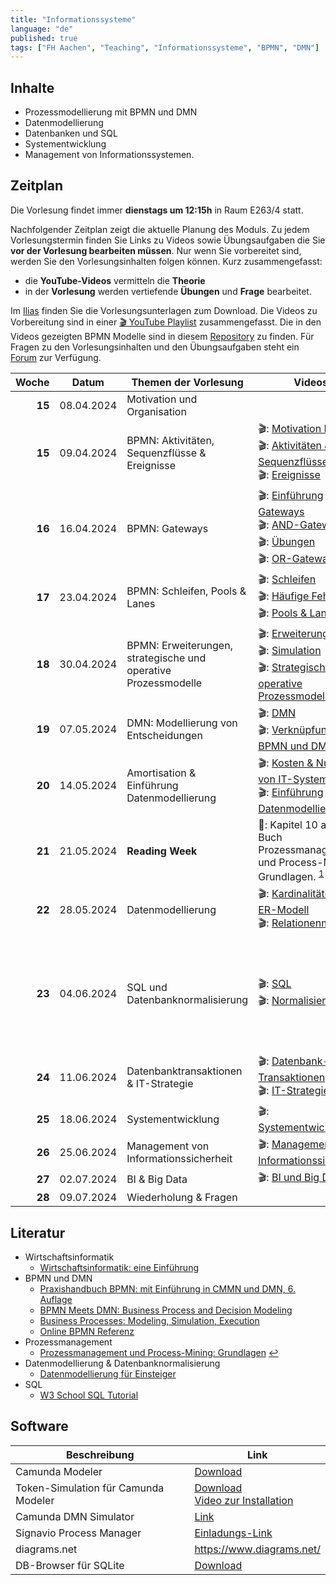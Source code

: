 ```yaml
---
title: "Informationssysteme"
language: "de"
published: true
tags: ["FH Aachen", "Teaching", "Informationssysteme", "BPMN", "DMN"]
---
```


## Inhalte

- Prozessmodellierung mit BPMN und DMN
- Datenmodellierung
- Datenbanken und SQL
- Systementwicklung
- Management von Informationssystemen.

## Zeitplan

Die Vorlesung findet immer **dienstags um 12:15h** in Raum E263/4 statt.

Nachfolgender Zeitplan zeigt die aktuelle Planung des Moduls. Zu jedem
Vorlesungstermin finden Sie Links zu Videos sowie
Übungsaufgaben die Sie **vor der Vorlesung bearbeiten müssen**. Nur wenn Sie
vorbereitet sind, werden Sie den Vorlesungsinhalten folgen können. Kurz zusammengefasst:

- die **YouTube-Videos** vermitteln die **Theorie**
- in der **Vorlesung** werden vertiefende **Übungen** und **Frage** bearbeitet.

Im [Ilias](https://www.ili.fh-aachen.de/goto_elearning_crs_1222420.html) finden
Sie die Vorlesungsunterlagen zum Download.
Die Videos zu Vorbereitung sind in einer [🎬 YouTube Playlist](https://youtube.com/playlist?list=PLl09U8aTDcv1eIkxyPKNAKKmqPJR3RC0o)
zusammengefasst. Die in den Videos gezeigten BPMN Modelle sind in diesem
[Repository](https://github.com/ceedee666/information_systems_lecture) zu finden.
Für Fragen zu den Vorlesungsinhalten
und den Übungsaufgaben steht ein [Forum](https://forum.drumm.sh) zur Verfügung.

|  Woche | Datum      | Themen der Vorlesung                                           | Videos                                                                                                                                                                                                               | Aufgaben                                                                                                                                                                                                                                                                                                                                                      |
| -----: | ---------- | -------------------------------------------------------------- | -------------------------------------------------------------------------------------------------------------------------------------------------------------------------------------------------------------------- | ------------------------------------------------------------------------------------------------------------------------------------------------------------------------------------------------------------------------------------------------------------------------------------------------------------------------------------------------------------- |
| **15** | 08.04.2024 | Motivation und Organisation                                    |                                                                                                                                                                                                                      |                                                                                                                                                                                                                                                                                                                                                               |
| **15** | 09.04.2024 | BPMN: Aktivitäten, Sequenzflüsse & Ereignisse                  | 🎬: [Motivation BPMN](https://youtu.be/UqvgfuY7DIQ) <br/> 🎬: [Aktivitäten & Sequenzflüsse](https://youtu.be/z4pWSXpN8Jo) <br/> 🎬: [Ereignisse](https://youtu.be/z4pWSXpN8Jo)                                       | 🛠: 2 und 3</br> ⁉️: [Quiz](https://quizizz.com/embed/quiz/6059ed735435fd001e1ea958)                                                                                                                                                                                                                                                                          |
| **16** | 16.04.2024 | BPMN: Gateways                                                 | 🎬: [Einführung Gateways](https://youtu.be/Ntb_IX7G97g) <br/> 🎬: [AND-Gateway](https://youtu.be/Ntb_IX7G97g) <br/> 🎬: [Übungen](https://youtu.be/fk_wNOJgHAY) <br/> 🎬: [OR-Gateway](https://youtu.be/gLGPpIxoi-o) | 🛠: 4 und 5.1<br/> ⁉️: [Quiz](https://quizizz.com/embed/quiz/607031ebb1eb88001b42683e)                                                                                                                                                                                                                                                                        |
| **17** | 23.04.2024 | BPMN: Schleifen, Pools & Lanes                                 | 🎬: [Schleifen](https://youtu.be/ndgl-0da4NQ) <br/> 🎬: [Häufige Fehler](https://youtu.be/1fCD8Qrs_RU) <br/> 🎬: [Pools & Lanes](https://youtu.be/zxHxFI4oSuA)                                                       | 🛠: 6, 7, 8 und 9 <br/> ⁉️: [Quiz](https://quizizz.com/embed/quiz/60853378b18be7001bfd7bb4)                                                                                                                                                                                                                                                                   |
| **18** | 30.04.2024 | BPMN: Erweiterungen, strategische und operative Prozessmodelle | 🎬: [Erweiterungen](https://youtu.be/spIondtFGFg) <br/> 🎬: [Simulation](https://youtu.be/t4jyoX6F74w) <br/> 🎬: [Strategische & operative Prozessmodelle](https://youtu.be/fKfe6COV8NE)                             | 🛠: 10, 11, 12 und 13 <br/> ⁉️: [Quiz](https://quizizz.com/embed/quiz/625fa311e8bd88001e348c41)                                                                                                                                                                                                                                                               |
| **19** | 07.05.2024 | DMN: Modellierung von Entscheidungen                           | 🎬: [DMN](https://youtu.be/FRACeoooLYE) <br/> 🎬: [Verknüpfung von BPMN und DMN](https://youtu.be/C2qJRej_-xs)                                                                                                       | 🛠️: 1 und 2 vom Übungsblatt zu DMN <br/>⁉️: [Quiz](https://quizizz.com/embed/quiz/60866c8576d04c001bb75655)                                                                                                                                                                                                                                                   |
| **20** | 14.05.2024 | Amortisation & Einführung Datenmodellierung                    | 🎬: [Kosten & Nutzen von IT-Systemen](https://youtu.be/IseJ_oZjm4c) <br/> 🎬: [Einführung Datenmodellierung](https://youtu.be/CttvBQ1YUUs)                                                                           | 🛠️: Übung Amortisationsrechnung <br/> 🛠️: Übung 5.1                                                                                                                                                                                                                                                                                                           |
| **21** | 21.05.2024 | **Reading Week**                                               | 📕: Kapitel 10 aus dem Buch Prozessmanagement und Process-Mining: Grundlagen. <sup id="a1">[1](#f1)</sup>                                                                                                            | 🛠️: Fragen aus diesem [Dokument](https://www.ili.fh-aachen.de/goto_elearning_file_762756_download.html)<br/> 🎬: [Process Mining mit Celonis](https://www.youtube.com/watch?v=wyIWqrQWyb4)                                                                                                                                                                    |
| **22** | 28.05.2024 | Datenmodellierung                                              | 🎬: [Kardinalitäten im ER-Modell](https://youtu.be/uRVjchdu5j0) <br/> 🎬: [Relationenmodell](https://youtu.be/QdKSxMeqleM)                                                                                           | 🛠️: Übungen 7, 8, 9 und 10 <br/> ⁉️: [Quiz](https://quizizz.com/embed/quiz/609b733a300105001c3860a7)                                                                                                                                                                                                                                                          |
| **23** | 04.06.2024 | SQL und Datenbanknormalisierung                                | 🎬: [SQL](https://youtu.be/yU1Ek8SKiOQ) <br/> 🎬: [Normalisierung](https://youtu.be/mIhtreUTFEE)                                                                                                                     | 🛠️ Übungen 1 - 8 <br/> 🗄️: [Books-DB](informationssysteme/books.db) <br/> 🛠️: Übung 11 <br/> 🗄️: [Books-DB zu Üb. 2](informationssysteme/books_01.db) <br/> 🗄️: [Books-DB zu Üb. 3](informationssysteme/books_02.db) <br/> 🗄️: [Books-DB zu Üb. 4](informationssysteme/books_03.db) <br/> ⁉️: [Quiz](https://quizizz.com/embed/quiz/60b627d9c72105001ba79ed5) |
| **24** | 11.06.2024 | Datenbanktransaktionen & IT-Strategie                          | 🎬: [Datenbank-Transaktionen](https://youtu.be/fZWE7l6IVl8)</br> 🎬: [IT-Strategie](https://youtu.be/kRfAuwp6sFY)                                                                                                    |                                                                                                                                                                                                                                                                                                                                                               |
| **25** | 18.06.2024 | Systementwicklung                                              | 🎬: [Systementwicklung](https://youtu.be/BW18gOr6-2A)                                                                                                                                                                | ⁉️: [Quiz](https://quizizz.com/embed/quiz/60d18942172f8f001c1cb1af)                                                                                                                                                                                                                                                                                           |
| **26** | 25.06.2024 | Management von Informationssicherheit                          | 🎬: [Management von Informationssicherheit](https://youtu.be/R5LviBQkkj0)                                                                                                                                            |                                                                                                                                                                                                                                                                                                                                                               |
| **27** | 02.07.2024 | BI & Big Data                                                  | 🎬: [BI und Big Data](https://youtu.be/ctVQDuC1Uc8)                                                                                                                                                                  |                                                                                                                                                                                                                                                                                                                                                               |
| **28** | 09.07.2024 | Wiederholung & Fragen                                          |                                                                                                                                                                                                                      |                                                                                                                                                                                                                                                                                                                                                               |

## Literatur

- Wirtschaftsinformatik
  - [Wirtschaftsinformatik: eine Einführung](https://www.pearson-studium.de/drm/reader/nu/code/lyxoqpaf3tbjefoc6rf36pwabg08godw)
- BPMN und DMN
  - [Praxishandbuch BPMN: mit Einführung in CMMN und DMN, 6. Auflage](https://www.hanser-kundencenter.de/fachbuch/artikel/9783446461123)
  - [BPMN Meets DMN: Business Process and Decision Modeling](https://open.hpi.de/courses/bpm2016/)
  - [Business Processes: Modeling, Simulation, Execution](https://open.hpi.de/courses/bpm2019)
  - [Online BPMN Referenz](https://camunda.com/bpmn/reference/)
- Prozessmanagement
  - [<b id="f1"></b> Prozessmanagement und Process-Mining: Grundlagen](https://www.degruyter.com/isbn/9783110500165) [↩](#a1)
- Datenmodellierung & Datenbanknormalisierung
  - [Datenmodellierung für Einsteiger](https://www.springer.com/de/book/9783658190699)
- SQL
  - [W3 School SQL Tutorial](https://www.w3schools.com/sql/)

## Software

| Beschreibung                         | Link                                                                                                                                |
| ------------------------------------ | ----------------------------------------------------------------------------------------------------------------------------------- |
| Camunda Modeler                      | [Download](https://camunda.com/download/modeler/)                                                                                   |
| Token-Simulation für Camunda Modeler | [Download](https://github.com/bpmn-io/bpmn-js-token-simulation-plugin) <br/> [Video zur Installation](https://youtu.be/DVn-MwvQWNs) |
| Camunda DMN Simulator                | [Link](https://consulting.camunda.com/dmn-simulator)                                                                                |
| Signavio Process Manager             | [Einladungs-Link](https://academic.signavio.com/p/register?link=23abdf2da412488b8a2b0a048827a472)                                   |
| diagrams.net                         | https://www.diagrams.net/                                                                                                           |
| DB-Browser für SQLite                | [Download](https://sqlitebrowser.org/)                                                                                              |

